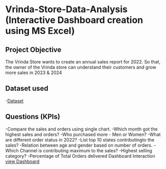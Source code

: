 # Vrinda-Store-Data-Analysis (Interactive Dashboard creation using MS Excel)
## Project Objective
The Vrinda Store wants to create an annual sales report for 2022. So that, the owner of the Vrinda store can understand their customers and grow more sales in 2023 & 2024

## Dataset used
-<a href="https://github.com/Saieswar439/Data-Analysis-Dashboard/blob/main/Saieswar%20Samantula.xlsx">Dataset</a>

## Questions (KPIs)
-Compare the sales and orders using single chart.
-Which month got the highest sales and orders?
-Who purchased more - Men or Women?
-What are different order status in 2022?
-List top 10 states contributingto the sales?
-Relation between age and gender based on number of orders.
-Which Channel is contributing maximum to the sales?
-Highest selling category?
-Percentage of Total Orders delivered
Dashboard Interaction <a href="https://github.com/Saieswar439/Data-Analysis-Dashboard/blob/main/Screenshot%202025-08-19%20121128.png">view Dashboard</a>
